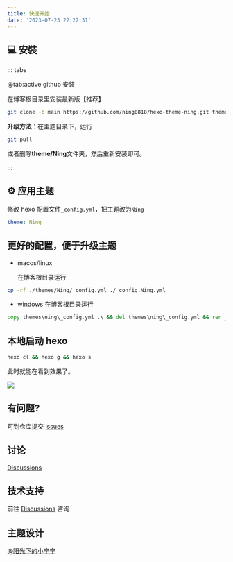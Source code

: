```yaml
---
title: 快速开始
date: '2023-07-23 22:22:31'
---
```

## 💻 安裝

::: tabs

@tab:active github 安装

在博客根目录里安装最新版【推荐】

```bash
git clone -b main https://github.com/ning0818/hexo-theme-ning.git themes/Ning
```


**升级方法**：在主题目录下，运行

```bash
git pull
```

或者删除**theme/Ning**文件夹，然后重新安装即可。

:::


## ⚙ 应用主题

修改 hexo 配置文件`_config.yml`，把主题改为`Ning`

```yml
theme: Ning
```


## 更好的配置，便于升级主题

- macos/linux
 
  在博客根目录运行

```bash
cp -rf ./themes/Ning/_config.yml ./_config.Ning.yml
```

- windows
  在博客根目录运行
```cmd
copy themes\ning\_config.yml .\ && del themes\ning\_config.yml && ren _config.yml _config.Ning.yml
```

## 本地启动 hexo

```bash
hexo cl && hexo g && hexo s
```

此时就能在看到效果了。

![](/images/theme.png)

## 有问题?

可到仓库提交 [issues](https://github.com/ning0818/hexo-theme-Ning/issues)

## 讨论

<div>
<a href="https://github.com/ning0818/hexo-theme-ning/discussions">Discussions</a>
</div>

## 技术支持

前往 <a href="https://github.com/ning0818/hexo-theme-ning/discussions">Discussions</a> 咨询

## 主题设计

[@阳光下的小宁宁](https://github.com/ning0818)